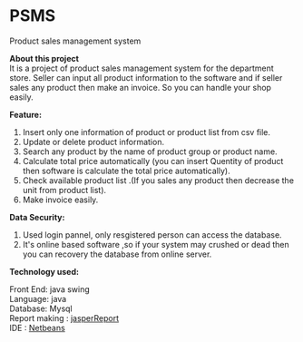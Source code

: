 # PSMS
Product sales management system

<b>About this project</b> <br>
It is a project of product sales management system for the department store. Seller can input all product information to the software 
and if seller sales any product then make an invoice. So you can handle your shop easily.

<b>Feature: </b> <br>
1. Insert only one information of product or product list from csv file.<br>
2. Update or delete product information. <br>
3. Search any product by the name of product group  or product name. <br>
4. Calculate total price automatically (you can insert Quentity of product then software is calculate the total price automatically). <br>
5. Check available product list .(If you sales any product then decrease the unit from product list). <br>
6. Make invoice easily. 

<b>Data Security:</b> <br>
1. Used login pannel, only resgistered person can access the database. <br>
2. It's online based software  ,so if your system may crushed or dead then you can recovery the database from online server.

<b>Technology used:</b> <br>

Front End: java swing <br>
Language: java <br>
Database: Mysql <br>
Report making  : <a href="https://sourceforge.net/projects/ireport/files/iReport/iReport-5.6.0/"> jasperReport</a> <br>
IDE : <a href="https://netbeans.org//">Netbeans</a>
